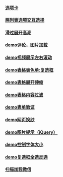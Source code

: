 
#### [选项卡](https://hxvin.github.io/-demo-practice-/demo选项卡/demo选项卡.html)
#### [两列表选项交互选择](https://hxvin.github.io/-demo-practice-/demo两列表选项交互选择/demo两列表选项交互选择.html)
#### [滑过展开高亮](https://hxvin.github.io/-demo-practice-/demo鼠标点击:滑过展开高亮/demo鼠标点击:滑过展开高亮.html)
#### [demo评论，图片加载](https://hxvin.github.io/-demo-practice-/demo评论，图片加载/demo评论，图片加载.html)
#### [demo视频展示左右滚动](https://hxvin.github.io/-demo-practice-/demo视频展示左右滚动/demo视频展示左右滚动.html)
#### [demo表格表色单:复选框](https://hxvin.github.io/-demo-practice-/demo表格表色单:复选框/demo表格表色单:复选框.html)
#### [demo表格展开伸缩](https://hxvin.github.io/-demo-practice-/demo表格展开伸缩/demo表格展开伸缩.html)
#### [demo表格内容过滤](https://hxvin.github.io/-demo-practice-/demo表格内容过滤/demo表格内容过滤.html)
#### [demo表单验证](https://hxvin.github.io/-demo-practice-/demo表单验证/demo表单验证.html)
#### [demo网页换肤](https://hxvin.github.io/-demo-practice-/demo网页换肤/demo网页换肤.html)
#### [demo图片提示（jQuery）](https://hxvin.github.io/-demo-practice-/demo图片提示（jQuery）/demo图片提示（jQuery）.html)
#### [demo控制字体大小](https://hxvin.github.io/-demo-practice-/demo控制字体大小/demo控制字体大小.html)
#### [demo复选框全选反选](https://hxvin.github.io/-demo-practice-/demo复选框全选反选/demo复选框全选反选.html)
#### [扫描加我微信](http://hxvin.me/-demo-practice-/weixincontact/weixincontact.html)
